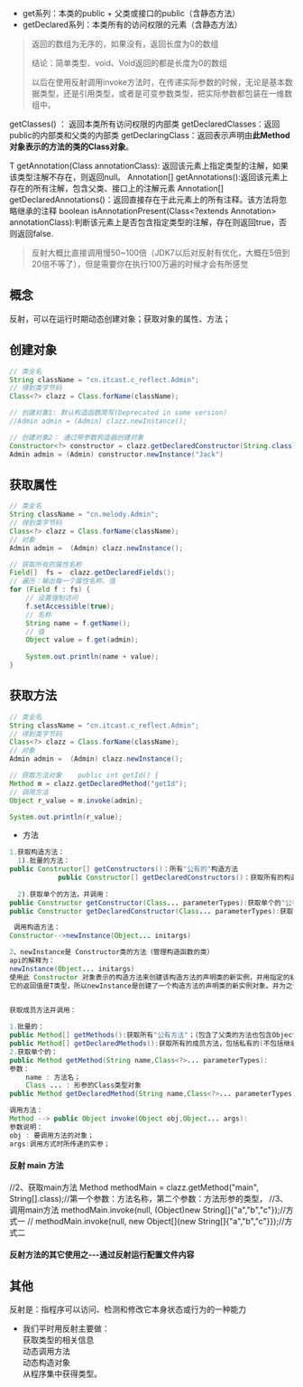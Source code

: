 - get系列：本类的public + 父类或接口的public（含静态方法）
- getDeclared系列：本类所有的访问权限的元素（含静态方法）

> 返回的数组为无序的，如果没有，返回长度为0的数组
>
> 结论：简单类型、void、Void返回的都是长度为0的数组
>
> 以后在使用反射调用invoke方法时，在传递实际参数的时候，无论是基本数据类型，还是引用类型，或者是可变参数类型，把实际参数都包装在一维数组中。

getClasses() ： 返回本类所有访问权限的内部类
getDeclaredClasses：返回public的内部类和父类的内部类
getDeclaringClass：返回表示声明由**此Method对象表示的方法的类的Class对象**。



T getAnnotation(Class annotationClass): 返回该元素上指定类型的注解，如果该类型注解不存在，则返回null。
Annotation[] getAnnotations():返回该元素上存在的所有注解，包含父类、接口上的注解元素
Annotation[] getDeclaredAnnotations()：返回直接存在于此元素上的所有注释。该方法将忽略继承的注释
boolean isAnnotationPresent(Class<?extends Annotation> annotationClass):判断该元素上是否包含指定类型的注解，存在则返回true，否则返回false.



> 反射大概比直接调用慢50~100倍（JDK7以后对反射有优化，大概在5倍到20倍不等了），但是需要你在执行100万遍的时候才会有所感觉

## 概念

反射，可以在运行时期动态创建对象；获取对象的属性、方法；

## 创建对象

```java
// 类全名
String className = "cn.itcast.c_reflect.Admin";
// 得到类字节码
Class<?> clazz = Class.forName(className);

// 创建对象1: 默认构造函数简写(Deprecated in some version）
//Admin admin = (Admin) clazz.newInstance();

// 创建对象2： 通过带参数构造器创建对象
Constructor<?> constructor = clazz.getDeclaredConstructor(String.class);
Admin admin = (Admin) constructor.newInstance("Jack")
```
## 获取属性

```java
// 类全名
String className = "cn.melody.Admin";
// 得到类字节码
Class<?> clazz = Class.forName(className);
// 对象
Admin admin =  (Admin) clazz.newInstance();

// 获取所有的属性名称
Field[]  fs =  clazz.getDeclaredFields();
// 遍历：输出每一个属性名称、值
for (Field f : fs) {
    // 设置强制访问
    f.setAccessible(true);
    // 名称
    String name = f.getName();
    // 值
    Object value = f.get(admin);
    
    System.out.println(name + value);
}

```
## 获取方法
```java
// 类全名
String className = "cn.itcast.c_reflect.Admin";
// 得到类字节码
Class<?> clazz = Class.forName(className);
// 对象
Admin admin =  (Admin) clazz.newInstance();

// 获取方法对象    public int getId() {
Method m = clazz.getDeclaredMethod("getId");
// 调用方法
Object r_value = m.invoke(admin);

System.out.println(r_value);

```


* 方法
```java
1.获取构造方法：
  1).批量的方法：
public Constructor[] getConstructors()：所有"公有的"构造方法
            public Constructor[] getDeclaredConstructors()：获取所有的构造方法(包括私有、受保护、默认、公有)
     
  2).获取单个的方法，并调用：
public Constructor getConstructor(Class... parameterTypes):获取单个的"公有的"构造方法：
public Constructor getDeclaredConstructor(Class... parameterTypes):获取"某个构造方法"可以是私有的，或受保护、默认、公有；

 调用构造方法：
Constructor-->newInstance(Object... initargs)

2、newInstance是 Constructor类的方法（管理构造函数的类）  
api的解释为：  
newInstance(Object... initargs)
使用此 Constructor 对象表示的构造方法来创建该构造方法的声明类的新实例，并用指定的初始化参数初始化该实例。  
它的返回值是T类型，所以newInstance是创建了一个构造方法的声明类的新实例对象。并为之调用


获取成员方法并调用：
  
1.批量的：
public Method[] getMethods():获取所有"公有方法"；（包含了父类的方法也包含Object类）
public Method[] getDeclaredMethods():获取所有的成员方法，包括私有的(不包括继承的)
2.获取单个的：
public Method getMethod(String name,Class<?>... parameterTypes):
参数：
    name : 方法名；
    Class ... : 形参的Class类型对象
public Method getDeclaredMethod(String name,Class<?>... parameterTypes)

调用方法：
Method --> public Object invoke(Object obj,Object... args):
参数说明：
obj : 要调用方法的对象；
args:调用方式时所传递的实参；

```

#### 反射 main 方法

//2、获取main方法
Method methodMain = clazz.getMethod("main", String[].class);//第一个参数：方法名称，第二个参数：方法形参的类型，
//3、调用main方法
methodMain.invoke(null, (Object)new String[]{"a","b","c"});//方式一
// methodMain.invoke(null, new Object[]{new String[]{"a","b","c"}});//方式二

#### 反射方法的其它使用之---通过反射运行配置文件内容

## 其他

反射是：指程序可以访问、检测和修改它本身状态或行为的一种能力
* 我们平时用反射主要做：  
获取类型的相关信息  
动态调用方法  
动态构造对象  
从程序集中获得类型。  
